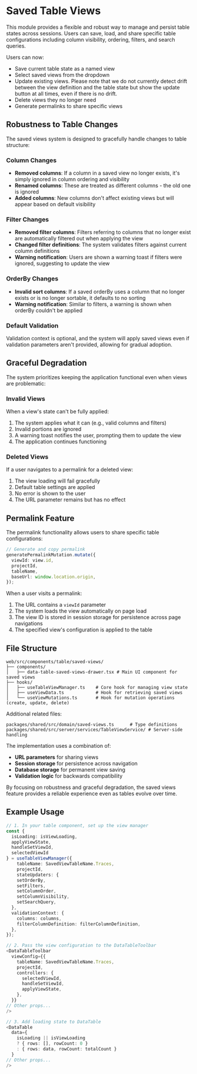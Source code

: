 # Saved Table Views

This module provides a flexible and robust way to manage and persist table states across sessions. Users can save, load, and share specific table configurations including column visibility, ordering, filters, and search queries.

Users can now:

- Save current table state as a named view
- Select saved views from the dropdown
- Update existing views. Please note that we do not currently detect drift between the view definition and the table state but show the update button at all times, even if there is no drift.
- Delete views they no longer need
- Generate permalinks to share specific views

## Robustness to Table Changes

The saved views system is designed to gracefully handle changes to table structure:

### Column Changes

- **Removed columns**: If a column in a saved view no longer exists, it's simply ignored in column ordering and visibility
- **Renamed columns**: These are treated as different columns - the old one is ignored
- **Added columns**: New columns don't affect existing views but will appear based on default visibility

### Filter Changes

- **Removed filter columns**: Filters referring to columns that no longer exist are automatically filtered out when applying the view
- **Changed filter definitions**: The system validates filters against current column definitions
- **Warning notification**: Users are shown a warning toast if filters were ignored, suggesting to update the view

### OrderBy Changes

- **Invalid sort columns**: If a saved orderBy uses a column that no longer exists or is no longer sortable, it defaults to no sorting
- **Warning notification**: Similar to filters, a warning is shown when orderBy couldn't be applied

### Default Validation

Validation context is optional, and the system will apply saved views even if validation parameters aren't provided, allowing for gradual adoption.

## Graceful Degradation

The system prioritizes keeping the application functional even when views are problematic:

### Invalid Views

When a view's state can't be fully applied:

1. The system applies what it can (e.g., valid columns and filters)
2. Invalid portions are ignored
3. A warning toast notifies the user, prompting them to update the view
4. The application continues functioning

### Deleted Views

If a user navigates to a permalink for a deleted view:

1. The view loading will fail gracefully
2. Default table settings are applied
3. No error is shown to the user
4. The URL parameter remains but has no effect

## Permalink Feature

The permalink functionality allows users to share specific table configurations:

```typescript
// Generate and copy permalink
generatePermalinkMutation.mutate({
  viewId: view.id,
  projectId,
  tableName,
  baseUrl: window.location.origin,
});
```

When a user visits a permalink:

1. The URL contains a `viewId` parameter
2. The system loads the view automatically on page load
3. The view ID is stored in session storage for persistence across page navigations
4. The specified view's configuration is applied to the table

## File Structure

```
web/src/components/table/saved-views/
├── components/
│   ├── data-table-saved-views-drawer.tsx # Main UI component for saved views
├── hooks/
│   ├── useTableViewManager.ts    # Core hook for managing view state
│   ├── useViewData.ts            # Hook for retrieving saved views
│   └── useViewMutations.ts       # Hook for mutation operations (create, update, delete)
```

Additional related files:

```
packages/shared/src/domain/saved-views.ts      # Type definitions
packages/shared/src/server/services/TableViewService/ # Server-side handling
```

The implementation uses a combination of:

- **URL parameters** for sharing views
- **Session storage** for persistence across navigation
- **Database storage** for permanent view saving
- **Validation logic** for backwards compatibility

By focusing on robustness and graceful degradation, the saved views feature provides a reliable experience even as tables evolve over time.

## Example Usage

```typescript
// 1. In your table component, set up the view manager
const {
  isLoading: isViewLoading,
  applyViewState,
  handleSetViewId,
  selectedViewId
} = useTableViewManager({
    tableName: SavedViewTableName.Traces,
    projectId,
    stateUpdaters: {
    setOrderBy,
    setFilters,
    setColumnOrder,
    setColumnVisibility,
    setSearchQuery,
  },
  validationContext: {
    columns: columns,
    filterColumnDefinition: filterColumnDefinition,
  },
});

// 2. Pass the view configuration to the DataTableToolbar
<DataTableToolbar
  viewConfig={{
    tableName: SavedViewTableName.Traces,
    projectId,
    controllers: {
      selectedViewId,
      handleSetViewId,
      applyViewState,
    },
  }}
// Other props...
/>

// 3. Add loading state to DataTable
<DataTable
  data={
    isLoading || isViewLoading
    ? { rows: [], rowCount: 0 }
    : { rows: data, rowCount: totalCount }
  }
// Other props...
/>
```
